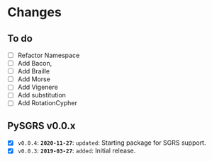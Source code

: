 # Changes

## To do

 - [ ] Refactor Namespace
 - [ ] Add Bacon,
 - [ ] Add Braille
 - [ ] Add Morse
 - [ ] Add Vigenere
 - [ ] Add substitution
 - [ ] Add RotationCypher

## PySGRS v0.0.x

- [x] `v0.0.4`: **`2020-11-27`**: `updated`: Starting package for SGRS support.
- [x] `v0.0.3`: **`2019-03-27`**: `added`: Initial release.
